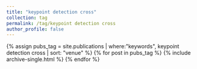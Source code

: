 ```yaml
---
title: "keypoint detection cross"
collection: tag
permalink: /tag/keypoint detection cross
author_profile: false
---
```

{% assign pubs_tag = site.publications | where:"keywords", keypoint detection cross | sort: "venue" %}
{% for post in pubs_tag %}
  {% include archive-single.html %}
{% endfor %}